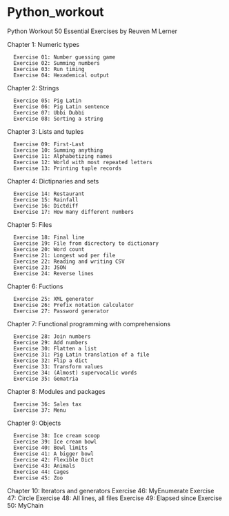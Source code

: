 # Python_workout

Python Workout 50 Essential Exercises by Reuven M Lerner
      
Chapter 1: Numeric types

      Exercise 01: Number guessing game
      Exercise 02: Summing numbers
      Exercise 03: Run timing
      Exercise 04: Hexademical output

Chapter 2: Strings

      Exercise 05: Pig Latin
      Exercise 06: Pig Latin sentence
      Exercise 07: Ubbi Dubbi
      Exercise 08: Sorting a string
    
Chapter 3: Lists and tuples

      Exercise 09: First-Last
      Exercise 10: Summing anything
      Exercise 11: Alphabetizing names 
      Exercise 12: World with most repeated letters
      Exercise 13: Printing tuple records

Chapter 4: Dictipnaries and sets

      Exercise 14: Restaurant
      Exercise 15: Rainfall
      Exercise 16: Dictdiff
      Exercise 17: How many different numbers

Chapter 5: Files

      Exercise 18: Final line
      Exercise 19: File from dicrectory to dictionary
      Exercise 20: Word count
      Exercise 21: Longest wod per file
      Exercise 22: Reading and writing CSV
      Exercise 23: JSON
      Exercise 24: Reverse lines

Chapter 6: Fuctions

      Exercise 25: XML generator
      Exercise 26: Prefix notation calculator
      Exercise 27: Password generator

Chapter 7: Functional programming with comprehensions

      Exercise 28: Join numbers
      Exercise 29: Add numbers
      Exercise 30: Flatten a list
      Exercise 31: Pig Latin translation of a file
      Exercise 32: Flip a dict
      Exercise 33: Transform values
      Exercise 34: (Almost) supervocalic words
      Exercise 35: Gematria
        
Chapter 8: Modules and packages

      Exercise 36: Sales tax
      Exercise 37: Menu

Chapter 9: Objects

      Exercise 38: Ice cream scoop
      Exercise 39: Ice cream bowl
      Exercise 40: Bowl limits
      Exercise 41: A bigger bowl
      Exercise 42: Flexible Dict
      Exercise 43: Animals
      Exercise 44: Cages
      Exercise 45: Zoo
    
Chapter 10: Iterators and generators
      Exercise 46: MyEnumerate
      Exercise 47: Circle
      Exercise 48: All lines, all files
      Exercise 49: Elapsed since
      Exercise 50: MyChain
